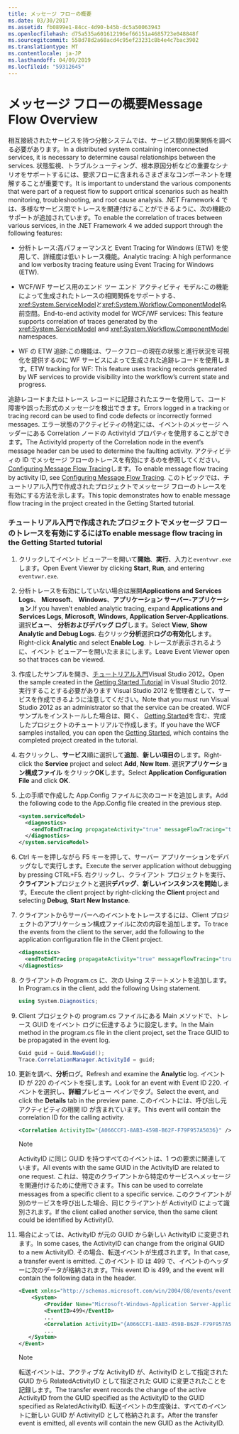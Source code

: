 ```yaml
---
title: メッセージ フローの概要
ms.date: 03/30/2017
ms.assetid: fb0899e1-84cc-4d90-b45b-dc5a50063943
ms.openlocfilehash: d75a535a601612196ef66151a4685723e048848f
ms.sourcegitcommit: 558d78d2a68acd4c95ef23231c8b4e4c7bac3902
ms.translationtype: MT
ms.contentlocale: ja-JP
ms.lasthandoff: 04/09/2019
ms.locfileid: "59312645"
---
```

# <a name="message-flow-overview"></a><span data-ttu-id="6d910-102">メッセージ フローの概要</span><span class="sxs-lookup"><span data-stu-id="6d910-102">Message Flow Overview</span></span>
<span data-ttu-id="6d910-103">相互接続されたサービスを持つ分散システムでは、サービス間の因果関係を調べる必要があります。</span><span class="sxs-lookup"><span data-stu-id="6d910-103">In a distributed system containing interconnected services, it is necessary to determine causal relationships between the services.</span></span> <span data-ttu-id="6d910-104">状態監視、トラブルシューティング、根本原因分析などの重要なシナリオをサポートするには、要求フローに含まれるさまざまなコンポーネントを理解することが重要です。</span><span class="sxs-lookup"><span data-stu-id="6d910-104">It is important to understand the various components that were part of a request flow to support critical scenarios such as health monitoring, troubleshooting, and root cause analysis.</span></span> <span data-ttu-id="6d910-105">.NET Framework 4 では、多様なサービス間でトレースを関連付けることができるように、次の機能のサポートが追加されています。</span><span class="sxs-lookup"><span data-stu-id="6d910-105">To enable the correlation of traces between various services, in the .NET Framework 4 we added support through the following features:</span></span>

-   <span data-ttu-id="6d910-106">分析トレース:高パフォーマンスと Event Tracing for Windows (ETW) を使用して、詳細度は低いトレース機能。</span><span class="sxs-lookup"><span data-stu-id="6d910-106">Analytic tracing: A high performance and low verbosity tracing feature using Event Tracing for Windows (ETW).</span></span>

-   <span data-ttu-id="6d910-107">WCF/WF サービス用のエンド ツー エンド アクティビティ モデル:この機能によって生成されたトレースの相関関係をサポートする、<xref:System.ServiceModel>と<xref:System.Workflow.ComponentModel>名前空間。</span><span class="sxs-lookup"><span data-stu-id="6d910-107">End-to-end activity model for WCF/WF services: This feature supports correlation of traces generated by the <xref:System.ServiceModel> and <xref:System.Workflow.ComponentModel> namespaces.</span></span>

-   <span data-ttu-id="6d910-108">WF の ETW 追跡:この機能は、ワークフローの現在の状態と進行状況を可視化を提供するのに WF サービスによって生成された追跡レコードを使用します。</span><span class="sxs-lookup"><span data-stu-id="6d910-108">ETW tracking for WF: This feature uses tracking records generated by WF services to provide visibility into the workflow’s current state and progress.</span></span>

 <span data-ttu-id="6d910-109">追跡レコードまたはトレース レコードに記録されたエラーを使用して、コード障害や誤った形式のメッセージを検出できます。</span><span class="sxs-lookup"><span data-stu-id="6d910-109">Errors logged in a tracking or tracing record can be used to find code defects or incorrectly formed messages.</span></span> <span data-ttu-id="6d910-110">エラー状態のアクティビティの特定には、イベントのメッセージ ヘッダーにある Correlation ノードの ActivityId プロパティを使用することができます。</span><span class="sxs-lookup"><span data-stu-id="6d910-110">The ActivityId property of the Correlation node in the event’s message header can be used to determine the faulting activity.</span></span> <span data-ttu-id="6d910-111">アクティビティの ID でメッセージ フローのトレースを有効にするのを参照してください。 [Configuring Message Flow Tracing](../../../../docs/framework/wcf/diagnostics/etw/configuring-message-flow-tracing.md)します。</span><span class="sxs-lookup"><span data-stu-id="6d910-111">To enable message flow tracing by activity ID, see [Configuring Message Flow Tracing](../../../../docs/framework/wcf/diagnostics/etw/configuring-message-flow-tracing.md).</span></span> <span data-ttu-id="6d910-112">このトピックでは、チュートリアル入門で作成されたプロジェクトでメッセージ フローのトレースを有効にする方法を示します。</span><span class="sxs-lookup"><span data-stu-id="6d910-112">This topic demonstrates how to enable message flow tracing in the project created in the Getting Started tutorial.</span></span>

### <a name="to-enable-message-flow-tracing-in-the-getting-started-tutorial"></a><span data-ttu-id="6d910-113">チュートリアル入門で作成されたプロジェクトでメッセージ フローのトレースを有効にするには</span><span class="sxs-lookup"><span data-stu-id="6d910-113">To enable message flow tracing in the Getting Started tutorial</span></span>

1. <span data-ttu-id="6d910-114">クリックしてイベント ビューアーを開いて**開始**、**実行**、入力と`eventvwr.exe`します。</span><span class="sxs-lookup"><span data-stu-id="6d910-114">Open Event Viewer by clicking **Start**, **Run**, and entering `eventvwr.exe`.</span></span>

2. <span data-ttu-id="6d910-115">分析トレースを有効にしていない場合は展開**Applications and Services Logs**、 **Microsoft**、 **Windows**、**アプリケーション サーバー-アプリケーション**.</span><span class="sxs-lookup"><span data-stu-id="6d910-115">If you haven’t enabled analytic tracing, expand **Applications and Services Logs**, **Microsoft**, **Windows**, **Application Server-Applications**.</span></span> <span data-ttu-id="6d910-116">選択**ビュー**、 **分析およびデバッグ ログ**します。</span><span class="sxs-lookup"><span data-stu-id="6d910-116">Select **View**, **Show Analytic and Debug Logs**.</span></span> <span data-ttu-id="6d910-117">右クリック**分析**選択**ログの有効化**します。</span><span class="sxs-lookup"><span data-stu-id="6d910-117">Right-click **Analytic** and select **Enable Log**.</span></span> <span data-ttu-id="6d910-118">トレースが表示されるように、イベント ビューアーを開いたままにします。</span><span class="sxs-lookup"><span data-stu-id="6d910-118">Leave Event Viewer open so that traces can be viewed.</span></span>

3. <span data-ttu-id="6d910-119">作成したサンプルを開き、[チュートリアル入門](../../../../docs/framework/wcf/getting-started-tutorial.md)Visual Studio 2012。</span><span class="sxs-lookup"><span data-stu-id="6d910-119">Open the sample created in the [Getting Started Tutorial](../../../../docs/framework/wcf/getting-started-tutorial.md) in Visual Studio 2012.</span></span> <span data-ttu-id="6d910-120">実行することする必要があります Visual Studio 2012 を管理者として、サービスを作成できるように注意してください。</span><span class="sxs-lookup"><span data-stu-id="6d910-120">Note that you must run Visual Studio 2012 as an administrator so that the service can be created.</span></span> <span data-ttu-id="6d910-121">WCF サンプルをインストールした場合は、開く、 [Getting Started](../../../../docs/framework/wcf/samples/getting-started-sample.md)を含む、完成したプロジェクトのチュートリアルで作成します。</span><span class="sxs-lookup"><span data-stu-id="6d910-121">If you have the WCF samples installed, you can open the [Getting Started](../../../../docs/framework/wcf/samples/getting-started-sample.md), which contains the completed project created in the tutorial.</span></span>

4. <span data-ttu-id="6d910-122">右クリックし、**サービス**順に選択して**追加**、**新しい項目の**します。</span><span class="sxs-lookup"><span data-stu-id="6d910-122">Right-click the **Service** project and select **Add**, **New Item**.</span></span> <span data-ttu-id="6d910-123">選択**アプリケーション構成ファイル** をクリック**OK**します。</span><span class="sxs-lookup"><span data-stu-id="6d910-123">Select **Application Configuration File** and click **OK**.</span></span>

5. <span data-ttu-id="6d910-124">上の手順で作成した App.Config ファイルに次のコードを追加します。</span><span class="sxs-lookup"><span data-stu-id="6d910-124">Add the following code to the App.Config file created in the previous step.</span></span>

    ```xml
    <system.serviceModel>
      <diagnostics>
        <endToEndTracing propagateActivity="true" messageFlowTracing="true"/>
      </diagnostics>
    </system.serviceModel>
    ```

6. <span data-ttu-id="6d910-125">Ctrl キーを押しながら F5 キーを押して、サーバー アプリケーションをデバッグなしで実行します。</span><span class="sxs-lookup"><span data-stu-id="6d910-125">Execute the server application without debugging by pressing CTRL+F5.</span></span> <span data-ttu-id="6d910-126">右クリックし、クライアント プロジェクトを実行、**クライアント**プロジェクトと選択**デバッグ**、**新しいインスタンスを開始**します。</span><span class="sxs-lookup"><span data-stu-id="6d910-126">Execute the client project by right-clicking the **Client** project and selecting **Debug**, **Start New Instance**.</span></span>

7. <span data-ttu-id="6d910-127">クライアントからサーバーへのイベントをトレースするには、Client プロジェクトのアプリケーション構成ファイルに次の内容を追加します。</span><span class="sxs-lookup"><span data-stu-id="6d910-127">To trace the events from the client to the server, add the following to the application configuration file in the Client project.</span></span>

    ```xml
    <diagnostics>
      <endToEndTracing propagateActivity="true" messageFlowTracing="true"/>
    </diagnostics>
    ```

8. <span data-ttu-id="6d910-128">クライアントの Program.cs に、次の Using ステートメントを追加します。</span><span class="sxs-lookup"><span data-stu-id="6d910-128">In Program.cs in the client, add the following Using statement.</span></span>

    ```csharp
    using System.Diagnostics;
    ```

9. <span data-ttu-id="6d910-129">Client プロジェクトの program.cs ファイルにある Main メソッドで、トレース GUID をイベント ログに伝達するように設定します。</span><span class="sxs-lookup"><span data-stu-id="6d910-129">In the Main method in the program.cs file in the client project, set the Trace GUID to be propagated in the event log.</span></span>

    ```csharp
    Guid guid = Guid.NewGuid();
    Trace.CorrelationManager.ActivityId = guid;
    ```

10. <span data-ttu-id="6d910-130">更新を調べ、**分析**ログ。</span><span class="sxs-lookup"><span data-stu-id="6d910-130">Refresh and examine the **Analytic**  log.</span></span>  <span data-ttu-id="6d910-131">イベント ID が 220 のイベントを探します。</span><span class="sxs-lookup"><span data-stu-id="6d910-131">Look for an event with Event ID 220.</span></span>  <span data-ttu-id="6d910-132">イベントを選択し、**詳細**プレビュー ペインでタブ。</span><span class="sxs-lookup"><span data-stu-id="6d910-132">Select the event, and click the **Details** tab in the preview pane.</span></span> <span data-ttu-id="6d910-133">このイベントには、呼び出し元アクティビティの相関 ID が含まれています。</span><span class="sxs-lookup"><span data-stu-id="6d910-133">This event will contain the correlation ID for the calling activity.</span></span>

    ```xml
    <Correlation ActivityID="{A066CCF1-8AB3-459B-B62F-F79F957A5036}" />
    ```

    > [!NOTE]
    >  <span data-ttu-id="6d910-134">ActivityID に同じ GUID を持つすべてのイベントは、1 つの要求に関連しています。</span><span class="sxs-lookup"><span data-stu-id="6d910-134">All events with the same GUID in the ActivityID are related to one request.</span></span> <span data-ttu-id="6d910-135">これは、特定のクライアントから特定のサービスへメッセージを関連付けるために使用できます。</span><span class="sxs-lookup"><span data-stu-id="6d910-135">This can be used to correlate messages from a specific client to a specific service.</span></span> <span data-ttu-id="6d910-136">このクライアントが別のサービスを呼び出した場合、同じクライアントが ActivityID によって識別されます。</span><span class="sxs-lookup"><span data-stu-id="6d910-136">If the client called another service, then the same client could be identified by ActivityID.</span></span>

11. <span data-ttu-id="6d910-137">場合によっては、ActivityID が元の GUID から新しい ActivityID に変更されます。</span><span class="sxs-lookup"><span data-stu-id="6d910-137">In some cases, the ActivityID can change from the original GUID to a new ActivityID.</span></span> <span data-ttu-id="6d910-138">その場合、転送イベントが生成されます。</span><span class="sxs-lookup"><span data-stu-id="6d910-138">In that case, a transfer event is emitted.</span></span> <span data-ttu-id="6d910-139">このイベント ID は 499 で、イベントのヘッダーに次のデータが格納されます。</span><span class="sxs-lookup"><span data-stu-id="6d910-139">This event ID is 499, and the event will contain the following data in the header.</span></span>

    ```xml
    <Event xmlns="http://schemas.microsoft.com/win/2004/08/events/event">
        <System>
            <Provider Name="Microsoft-Windows-Application Server-Applications" Guid="{c651f5f6-1c0d-492e-8ae1-b4efd7c9d503}" />
            <EventID>499</EventID>
            ...
            <Correlation ActivityID="{A066CCF1-8AB3-459B-B62F-F79F957A5036}" RelatedActivityID="{85FC0930-9C49-42DA-804B-A7368104BD1B}" />
            ...
       </System>
    </Event>
    ```

    > [!NOTE]
    >  <span data-ttu-id="6d910-140">転送イベントは、アクティブな ActivityID が、ActivityID として指定された GUID から RelatedActivityID として指定された GUID に変更されたことを記録します。</span><span class="sxs-lookup"><span data-stu-id="6d910-140">The transfer event records the change of the active ActivityID from the GUID specified as the ActivityID to the GUID specified as RelatedActivityID.</span></span> <span data-ttu-id="6d910-141">転送イベントの生成後は、すべてのイベントに新しい GUID が ActivityID として格納されます。</span><span class="sxs-lookup"><span data-stu-id="6d910-141">After the transfer event is emitted, all events will contain the new GUID as the ActivityID.</span></span>
